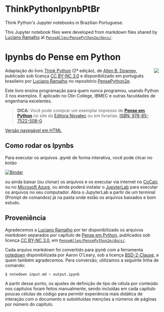 # ThinkPythonIpynbPtBr
Think Python's Jupyter notebooks in Brazilian Portuguese.

This Jupyter notebook files were developed from markdown files shared by [Luciano Ramalho](https://github.com/thoughtworks) at [`PenseAllen/PensePython2e/docs/`](https://github.com/PenseAllen/PensePython2e/tree/master/docs).

# Ipynbs do Pense em Python

<a href="https://novatec.com.br/livros/pense-em-python/"><img src="https://github.com/PenseAllen/PensePython2e/raw/master/img/Capa_PenseEmPython167x232.png" align="right" style="margin-left: 20px;"></a>

Adaptação do livro [Think Python](http://greenteapress.com/wp/think-python-2e/) (2ª edição), de [Allen B. Downey](https://github.com/AllenDowney), publicado sob licença [CC BY-NC 3.0](LICENSE.md) e disponibilizado em português brasileiro por [Luciano Ramalho](https://github.com/thoughtworks) no repositório [PensePython2e](https://github.com/PenseAllen/PensePython2e).

Este livro ensina programação para quem nunca programou, usando Python 3 nos exemplos. É aplicado no Olin College, IBMEC e outras faculdades de engenharia excelentes.

> __DICA__: Você pode comprar um exemplar impresso de [__Pense em Python__](https://novatec.com.br/livros/pense-em-python/) no site da [Editora Novatec](https://novatec.com.br/livros/pense-em-python/) ou em livrarias. [ISBN: 978-85-7522-508-0](https://novatec.com.br/livros/pense-em-python/).

[Versão navegável em HTML](https://PenseAllen.github.io/PensePython2e/)


## Como rodar os Ipynbs

Para executar os arquivos _.ipynb_ de forma interativa, você pode clicar no botão

[![Binder](https://mybinder.org/badge_logo.svg)](https://mybinder.org/v2/gh/cfsouza/PensePython2e-Ipynb/master)

ou ainda baixar (ou clonar) os arquivos e os executar via internet no [CoCalc](www.cocalc.com) ou no [Microsoft Azure](https://notebooks.azure.com), ou ainda poderá instalar o [JupyterLab](https://github.com/jupyterlab/jupyterlab) para executar os arquivos no seu computador. Abra o JupyterLab a partir de um terminal (Prompt de comandos) já na pasta onde estão os arquivos baixados e bom estudo.

## Proveniência

Agradecemos a [Luciano Ramalho](https://github.com/thoughtworks) por ter disponibilizado os arquivos _markdown_ separados por capítulo de [Pense em Python](https://novatec.com.br/livros/pense-em-python/), publicados sob licença [CC BY-NC 3.0](LICENSE.md), em [`PenseAllen/PensePython2e/docs/`](https://github.com/PenseAllen/PensePython2e/docs/).

Cada arquivo _markdown_ foi convertido para _ipynb_ com a ferramenta [notedown](https://github.com/aaren/notedown) disponibilizada por Aaron O'Leary, sob a licença [BSD-2-Clause](https://github.com/aaren/notedown/blob/master/LICENSE), a quem também agradecemos. Para conversão, utilizamos a seguinte linha de comando:

```bash
$ notedown input.md > output.ipynb
```

A partir desse ponto, os ajustes de definição de tipo de célula por conteúdo nos capítulos foram feitos manualmente, sendo incluídas em cada capítulo poucas células de código para permitir experiência mais didática de interação com o documento e substituídas menções a números de páginas por número do capítulo.
